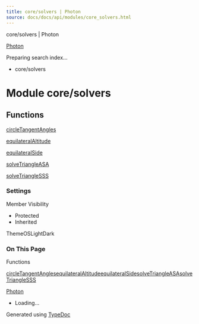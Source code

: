 ```yaml
---
title: core/solvers | Photon
source: docs/docs/api/modules/core_solvers.html
---
```


core/solvers | Photon

[Photon](../index.html)




Preparing search index...

* core/solvers

# Module core/solvers

## Functions

[circleTangentAngles](../functions/core_solvers.circleTangentAngles.html)


[equilateralAltitude](../functions/core_solvers.equilateralAltitude.html)


[equilateralSide](../functions/core_solvers.equilateralSide.html)


[solveTriangleASA](../functions/core_solvers.solveTriangleASA.html)


[solveTriangleSSS](../functions/core_solvers.solveTriangleSSS.html)

### Settings

Member Visibility

* Protected
* Inherited

ThemeOSLightDark

### On This Page

Functions

[circleTangentAngles](#circletangentangles)[equilateralAltitude](#equilateralaltitude)[equilateralSide](#equilateralside)[solveTriangleASA](#solvetriangleasa)[solveTriangleSSS](#solvetrianglesss)

[Photon](../index.html)

* Loading...

Generated using [TypeDoc](https://typedoc.org/)
